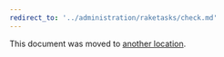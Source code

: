 ```yaml
---
redirect_to: '../administration/raketasks/check.md'
---
```


This document was moved to [another location](../administration/raketasks/check.md).

<!-- This redirect file can be deleted February 1, 2021, or later. -->
<!-- Before deletion, see: https://docs.gitlab.com/ee/development/documentation/#move-or-rename-a-page -->
